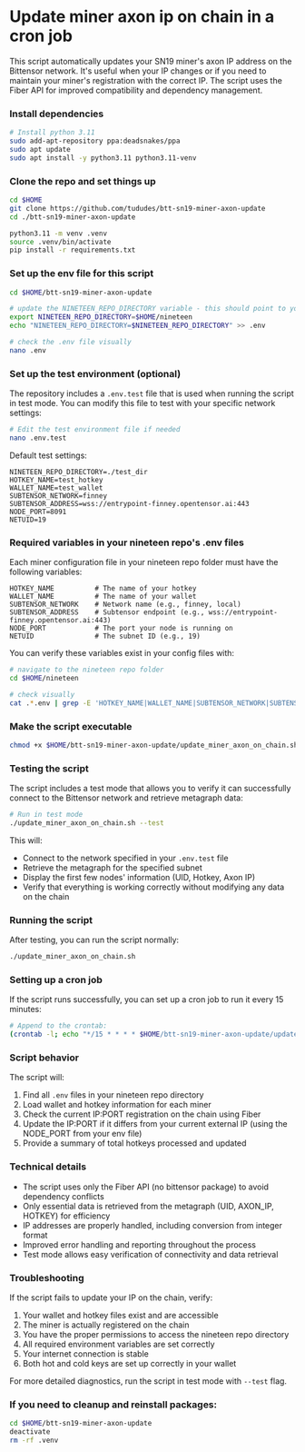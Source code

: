 # Update miner axon ip on chain in a cron job

This script automatically updates your SN19 miner's axon IP address on the Bittensor network. It's useful when your IP changes or if you need to maintain your miner's registration with the correct IP. The script uses the Fiber API for improved compatibility and dependency management.

### Install dependencies
```bash
# Install python 3.11
sudo add-apt-repository ppa:deadsnakes/ppa
sudo apt update
sudo apt install -y python3.11 python3.11-venv
```


### Clone the repo and set things up
```bash
cd $HOME
git clone https://github.com/tududes/btt-sn19-miner-axon-update
cd ./btt-sn19-miner-axon-update

python3.11 -m venv .venv
source .venv/bin/activate
pip install -r requirements.txt
```


### Set up the env file for this script
```bash
cd $HOME/btt-sn19-miner-axon-update

# update the NINETEEN_REPO_DIRECTORY variable - this should point to your nineteen repository location
export NINETEEN_REPO_DIRECTORY=$HOME/nineteen
echo "NINETEEN_REPO_DIRECTORY=$NINETEEN_REPO_DIRECTORY" >> .env

# check the .env file visually
nano .env
```

### Set up the test environment (optional)
The repository includes a `.env.test` file that is used when running the script in test mode. You can modify this file to test with your specific network settings:

```bash
# Edit the test environment file if needed
nano .env.test
```

Default test settings:
```
NINETEEN_REPO_DIRECTORY=./test_dir
HOTKEY_NAME=test_hotkey
WALLET_NAME=test_wallet
SUBTENSOR_NETWORK=finney
SUBTENSOR_ADDRESS=wss://entrypoint-finney.opentensor.ai:443
NODE_PORT=8091
NETUID=19
```


### Required variables in your nineteen repo's .env files
Each miner configuration file in your nineteen repo folder must have the following variables:

```
HOTKEY_NAME          # The name of your hotkey
WALLET_NAME          # The name of your wallet 
SUBTENSOR_NETWORK    # Network name (e.g., finney, local)
SUBTENSOR_ADDRESS    # Subtensor endpoint (e.g., wss://entrypoint-finney.opentensor.ai:443)
NODE_PORT            # The port your node is running on
NETUID               # The subnet ID (e.g., 19)
```

You can verify these variables exist in your config files with:

```bash
# navigate to the nineteen repo folder
cd $HOME/nineteen

# check visually 
cat .*.env | grep -E 'HOTKEY_NAME|WALLET_NAME|SUBTENSOR_NETWORK|SUBTENSOR_ADDRESS|NODE_PORT|NETUID'
```


### Make the script executable
```bash
chmod +x $HOME/btt-sn19-miner-axon-update/update_miner_axon_on_chain.sh
```


### Testing the script
The script includes a test mode that allows you to verify it can successfully connect to the Bittensor network and retrieve metagraph data:

```bash
# Run in test mode
./update_miner_axon_on_chain.sh --test
```

This will:
- Connect to the network specified in your `.env.test` file
- Retrieve the metagraph for the specified subnet
- Display the first few nodes' information (UID, Hotkey, Axon IP)
- Verify that everything is working correctly without modifying any data on the chain


### Running the script
After testing, you can run the script normally:

```bash
./update_miner_axon_on_chain.sh
```

### Setting up a cron job
If the script runs successfully, you can set up a cron job to run it every 15 minutes:

```bash
# Append to the crontab:
(crontab -l; echo "*/15 * * * * $HOME/btt-sn19-miner-axon-update/update_miner_axon_on_chain.sh") | crontab -
```


### Script behavior
The script will:
1. Find all `.env` files in your nineteen repo directory
2. Load wallet and hotkey information for each miner
3. Check the current IP:PORT registration on the chain using Fiber
4. Update the IP:PORT if it differs from your current external IP (using the NODE_PORT from your env file)
5. Provide a summary of total hotkeys processed and updated


### Technical details
- The script uses only the Fiber API (no bittensor package) to avoid dependency conflicts
- Only essential data is retrieved from the metagraph (UID, AXON_IP, HOTKEY) for efficiency
- IP addresses are properly handled, including conversion from integer format
- Improved error handling and reporting throughout the process
- Test mode allows easy verification of connectivity and data retrieval


### Troubleshooting
If the script fails to update your IP on the chain, verify:
1. Your wallet and hotkey files exist and are accessible
2. The miner is actually registered on the chain
3. You have the proper permissions to access the nineteen repo directory
4. All required environment variables are set correctly
5. Your internet connection is stable
6. Both hot and cold keys are set up correctly in your wallet

For more detailed diagnostics, run the script in test mode with `--test` flag.


### If you need to cleanup and reinstall packages:
```bash
cd $HOME/btt-sn19-miner-axon-update
deactivate
rm -rf .venv
```
